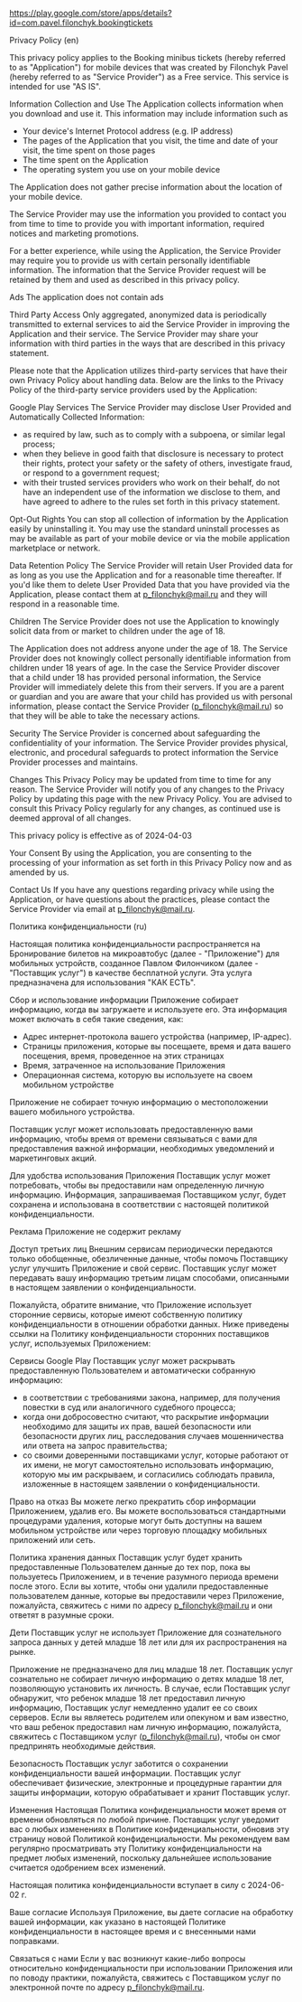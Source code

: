 https://play.google.com/store/apps/details?id=com.pavel.filonchyk.bookingtickets

Privacy Policy (en)

This privacy policy applies to the Booking minibus tickets (hereby referred to as "Application") for mobile devices that was created by Filonchyk Pavel (hereby referred to as "Service Provider") as a Free service. This service is intended for use "AS IS".

Information Collection and Use
The Application collects information when you download and use it. This information may include information such as

- Your device's Internet Protocol address (e.g. IP address)
- The pages of the Application that you visit, the time and date of your visit, the time spent on those pages
- The time spent on the Application
- The operating system you use on your mobile device

The Application does not gather precise information about the location of your mobile device.

The Service Provider may use the information you provided to contact you from time to time to provide you with important information, required notices and marketing promotions.

For a better experience, while using the Application, the Service Provider may require you to provide us with certain personally identifiable information. The information that the Service Provider request will be retained by them and used as described in this privacy policy.

Ads
The application does not contain ads

Third Party Access
Only aggregated, anonymized data is periodically transmitted to external services to aid the Service Provider in improving the Application and their service. The Service Provider may share your information with third parties in the ways that are described in this privacy statement.

Please note that the Application utilizes third-party services that have their own Privacy Policy about handling data. Below are the links to the Privacy Policy of the third-party service providers used by the Application:

Google Play Services
The Service Provider may disclose User Provided and Automatically Collected Information:
- as required by law, such as to comply with a subpoena, or similar legal process;
- when they believe in good faith that disclosure is necessary to protect their rights, protect your safety or the safety of others, investigate fraud, or respond to a government request;
- with their trusted services providers who work on their behalf, do not have an independent use of the information we disclose to them, and have agreed to adhere to the rules set forth in this privacy statement.

Opt-Out Rights
You can stop all collection of information by the Application easily by uninstalling it. You may use the standard uninstall processes as may be available as part of your mobile device or via the mobile application marketplace or network.

Data Retention Policy
The Service Provider will retain User Provided data for as long as you use the Application and for a reasonable time thereafter. If you'd like them to delete User Provided Data that you have provided via the Application, please contact them at p_filonchyk@mail.ru and they will respond in a reasonable time.

Children
The Service Provider does not use the Application to knowingly solicit data from or market to children under the age of 18.

The Application does not address anyone under the age of 18. The Service Provider does not knowingly collect personally identifiable information from children under 18 years of age. In the case the Service Provider discover that a child under 18 has provided personal information, the Service Provider will immediately delete this from their servers. If you are a parent or guardian and you are aware that your child has provided us with personal information, please contact the Service Provider (p_filonchyk@mail.ru) so that they will be able to take the necessary actions.

Security
The Service Provider is concerned about safeguarding the confidentiality of your information. The Service Provider provides physical, electronic, and procedural safeguards to protect information the Service Provider processes and maintains.

Changes
This Privacy Policy may be updated from time to time for any reason. The Service Provider will notify you of any changes to the Privacy Policy by updating this page with the new Privacy Policy. You are advised to consult this Privacy Policy regularly for any changes, as continued use is deemed approval of all changes.

This privacy policy is effective as of 2024-04-03

Your Consent
By using the Application, you are consenting to the processing of your information as set forth in this Privacy Policy now and as amended by us.

Contact Us
If you have any questions regarding privacy while using the Application, or have questions about the practices, please contact the Service Provider via email at p_filonchyk@mail.ru.


Политика конфиденциальности (ru)

Настоящая политика конфиденциальности распространяется на Бронирование билетов на микроавтобус (далее - "Приложение") для мобильных устройств, созданное Павлом Филончиком (далее - "Поставщик услуг") в качестве бесплатной услуги. Эта услуга предназначена для использования "КАК ЕСТЬ".

Сбор и использование информации
Приложение собирает информацию, когда вы загружаете и используете его. Эта информация может включать в себя такие сведения, как:

- Адрес интернет-протокола вашего устройства (например, IP-адрес).
- Страницы приложения, которые вы посещаете, время и дата вашего посещения, время, проведенное на этих страницах
- Время, затраченное на использование Приложения
- Операционная система, которую вы используете на своем мобильном устройстве

Приложение не собирает точную информацию о местоположении вашего мобильного устройства.

Поставщик услуг может использовать предоставленную вами информацию, чтобы время от времени связываться с вами для предоставления важной информации, необходимых уведомлений и маркетинговых акций.

Для удобства использования Приложения Поставщик услуг может потребовать, чтобы вы предоставили нам определенную личную информацию. Информация, запрашиваемая Поставщиком услуг, будет сохранена и использована в соответствии с настоящей политикой конфиденциальности.

Реклама
Приложение не содержит рекламу

Доступ третьих лиц
Внешним сервисам периодически передаются только обобщенные, обезличенные данные, чтобы помочь Поставщику услуг улучшить Приложение и свой сервис. Поставщик услуг может передавать вашу информацию третьим лицам способами, описанными в настоящем заявлении о конфиденциальности.

Пожалуйста, обратите внимание, что Приложение использует сторонние сервисы, которые имеют собственную политику конфиденциальности в отношении обработки данных. Ниже приведены ссылки на Политику конфиденциальности сторонних поставщиков услуг, используемых Приложением:

Сервисы Google Play
Поставщик услуг может раскрывать предоставленную Пользователем и автоматически собранную информацию:
- в соответствии с требованиями закона, например, для получения повестки в суд или аналогичного судебного процесса;
- когда они добросовестно считают, что раскрытие информации необходимо для защиты их прав, вашей безопасности или безопасности других лиц, расследования случаев мошенничества или ответа на запрос правительства;
- со своими доверенными поставщиками услуг, которые работают от их имени, не могут самостоятельно использовать информацию, которую мы им раскрываем, и согласились соблюдать правила, изложенные в настоящем заявлении о конфиденциальности.

Право на отказ
Вы можете легко прекратить сбор информации Приложением, удалив его. Вы можете воспользоваться стандартными процедурами удаления, которые могут быть доступны на вашем мобильном устройстве или через торговую площадку мобильных приложений или сеть.

Политика хранения данных
Поставщик услуг будет хранить предоставленные Пользователем данные до тех пор, пока вы пользуетесь Приложением, и в течение разумного периода времени после этого. Если вы хотите, чтобы они удалили предоставленные пользователем данные, которые вы предоставили через Приложение, пожалуйста, свяжитесь с ними по адресу p_filonchyk@mail.ru и они ответят в разумные сроки.

Дети
Поставщик услуг не использует Приложение для сознательного запроса данных у детей младше 18 лет или для их распространения на рынке.

Приложение не предназначено для лиц младше 18 лет. Поставщик услуг сознательно не собирает личную информацию о детях младше 18 лет, позволяющую установить их личность. В случае, если Поставщик услуг обнаружит, что ребенок младше 18 лет предоставил личную информацию, Поставщик услуг немедленно удалит ее со своих серверов. Если вы являетесь родителем или опекуном и вам известно, что ваш ребенок предоставил нам личную информацию, пожалуйста, свяжитесь с Поставщиком услуг (p_filonchyk@mail.ru), чтобы он смог предпринять необходимые действия.

Безопасность
Поставщик услуг заботится о сохранении конфиденциальности вашей информации. Поставщик услуг обеспечивает физические, электронные и процедурные гарантии для защиты информации, которую обрабатывает и хранит Поставщик услуг.

Изменения
Настоящая Политика конфиденциальности может время от времени обновляться по любой причине. Поставщик услуг уведомит вас о любых изменениях в Политике конфиденциальности, обновив эту страницу новой Политикой конфиденциальности. Мы рекомендуем вам регулярно просматривать эту Политику конфиденциальности на предмет любых изменений, поскольку дальнейшее использование считается одобрением всех изменений.

Настоящая политика конфиденциальности вступает в силу с 2024-06-02 г.

Ваше согласие
Используя Приложение, вы даете согласие на обработку вашей информации, как указано в настоящей Политике конфиденциальности в настоящее время и с внесенными нами поправками.

Связаться с нами
Если у вас возникнут какие-либо вопросы относительно конфиденциальности при использовании Приложения или по поводу практики, пожалуйста, свяжитесь с Поставщиком услуг по электронной почте по адресу p_filonchyk@mail.ru.


